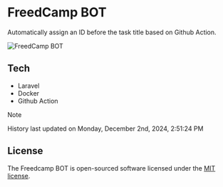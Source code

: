 # FreedCamp BOT

Automatically assign an ID before the task title based on Github Action.

![FreedCamp BOT](https://repository-images.githubusercontent.com/737932867/7d34798b-2680-471c-b089-a78a718d3d6a)

## Tech

- Laravel
- Docker
- Github Action

> [!NOTE]  
> History last updated on Monday, December 2nd, 2024, 2:51:24 PM

## License

The Freedcamp BOT is open-sourced software licensed under the [MIT license](https://opensource.org/licenses/MIT).
